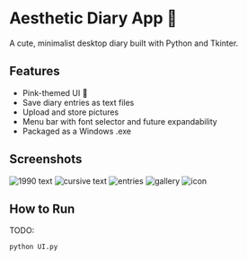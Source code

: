 ﻿# Aesthetic Diary App 💖
A cute, minimalist desktop diary built with Python and Tkinter.

## Features
- Pink-themed UI 🌸
- Save diary entries as text files
- Upload and store pictures
- Menu bar with font selector and future expandability
- Packaged as a Windows .exe

## Screenshots
![1990 text](https://github.com/user-attachments/assets/396cbc1c-5983-4f8d-93ae-c5290e846e6c)
![cursive text](https://github.com/user-attachments/assets/e3be48dd-5d41-46a4-804f-e4a3fe65e3e1)
![entries](https://github.com/user-attachments/assets/a4bc60eb-26b7-46ec-8e82-a8d5be03a671)
![gallery](https://github.com/user-attachments/assets/4bd9a1d5-3783-4bfc-b187-14c22071a6af)
![icon](https://github.com/user-attachments/assets/34b77bea-4b12-4ee6-84a3-65860d901340)


## How to Run
TODO:

```bash
python UI.py
